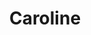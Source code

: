 ---
title: Caroline
artigo: a
picture: /images/c/Caroline.jpg
background: /images/fundos/losango.jpg
style: style-amarelo1
description: De origem germânica...
full-description: De origem germânica, é um nome que deriva do masculino Carlos e significa “homem do povo” ou, em sua versão feminina, “doce mulher”. Isso significa que é uma pessoa cativante e de liderança. Então, não se admire se conhecer uma Carol de personalidade forte e talvez, assim, um pouco mandona!
---